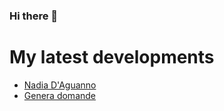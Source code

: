 ### Hi there 👋

<!--
**AndreaDagg/AndreaDagg** is a ✨ _special_ ✨ repository because its `README.md` (this file) appears on your GitHub profile. -->
<h1>My latest developments</h1>

- <a href="https://www.nadiadaguanno.com">Nadia D'Aguanno</a>
- <a href="https://www.gendomanalisi1.alervista.org">Genera domande</a>
